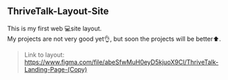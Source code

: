 ## ThriveTalk-Layout-Site
This is my first web 💻site layout.
<br/>
My projects are not very good yet👌, but soon the projects will be better⬆.

>Link to layout: https://www.figma.com/file/abeSfwMuH0eyD5kjuoX9Cl/ThriveTalk-Landing-Page-(Copy)
